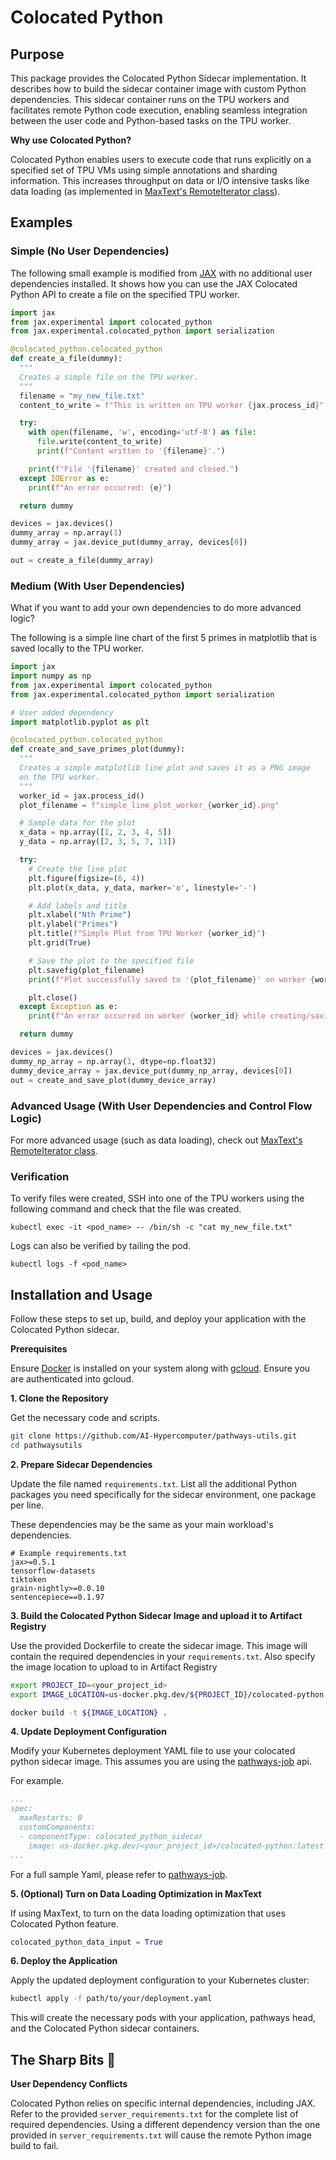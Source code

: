 # Colocated Python

## Purpose

This package provides the Colocated Python Sidecar implementation. It describes how to build the sidecar container image with custom Python dependencies. This sidecar container runs on the TPU workers and facilitates remote Python code execution, enabling seamless integration between the user code and Python-based tasks on the TPU worker.

**Why use Colocated Python?**

Colocated Python enables users to execute code that runs explicitly on a specified set of TPU VMs using simple annotations and sharding information. This increases throughput on data or I/O intensive tasks like data loading (as implemented in [MaxText's RemoteIterator class](https://github.com/AI-Hypercomputer/maxtext/blob/391a5a788d85cae8942334b042fdabdbd549af51/MaxText/multihost_dataloading.py#L175)).

## Examples

### Simple (No User Dependencies)

The following small example is modified from [JAX](https://github.com/jax-ml/jax/blob/f4c727abb3989048f49e3d9a4bf2e4052969974b/tests/colocated_python_test.py#L78-L89) with no additional user dependencies installed. It shows how you can use the JAX Colocated Python API to create a file on the specified TPU worker.

```python
import jax
from jax.experimental import colocated_python
from jax.experimental.colocated_python import serialization

@colocated_python.colocated_python
def create_a_file(dummy):
  """
  Creates a simple file on the TPU worker.
  """
  filename = "my_new_file.txt"
  content_to_write = f"This is written on TPU worker {jax.process_id}"

  try:
    with open(filename, 'w', encoding='utf-8') as file:
      file.write(content_to_write)
      print(f"Content written to '{filename}'.")

    print(f"File '{filename}' created and closed.")
  except IOError as e:
    print(f"An error occurred: {e}")

  return dummy

devices = jax.devices()
dummy_array = np.array(1)
dummy_array = jax.device_put(dummy_array, devices[0])

out = create_a_file(dummy_array)
```

### Medium (With User Dependencies)

What if you want to add your own dependencies to do more advanced logic?

The following is a simple line chart of the first 5 primes in matplotlib that is saved locally to the TPU worker.

```python
import jax
import numpy as np
from jax.experimental import colocated_python
from jax.experimental.colocated_python import serialization

# User added dependency
import matplotlib.pyplot as plt

@colocated_python.colocated_python
def create_and_save_primes_plot(dummy):
  """
  Creates a simple matplotlib line plot and saves it as a PNG image
  on the TPU worker.
  """
  worker_id = jax.process_id()
  plot_filename = f"simple_line_plot_worker_{worker_id}.png"

  # Sample data for the plot
  x_data = np.array([1, 2, 3, 4, 5])
  y_data = np.array([2, 3, 5, 7, 11])

  try:
    # Create the line plot
    plt.figure(figsize=(6, 4))
    plt.plot(x_data, y_data, marker='o', linestyle='-')

    # Add labels and title
    plt.xlabel("Nth Prime")
    plt.ylabel("Primes")
    plt.title(f"Simple Plot from TPU Worker {worker_id}")
    plt.grid(True)

    # Save the plot to the specified file
    plt.savefig(plot_filename)
    print(f"Plot successfully saved to '{plot_filename}' on worker {worker_id}.")

    plt.close()
  except Exception as e:
    print(f"An error occurred on worker {worker_id} while creating/saving the plot: {e}")

  return dummy

devices = jax.devices()
dummy_np_array = np.array(1, dtype=np.float32)
dummy_device_array = jax.device_put(dummy_np_array, devices[0])
out = create_and_save_plot(dummy_device_array)
```

### Advanced Usage (With User Dependencies and Control Flow Logic)

For more advanced usage (such as data loading), check out [MaxText's RemoteIterator class](https://github.com/AI-Hypercomputer/maxtext/blob/391a5a788d85cae8942334b042fdabdbd549af51/MaxText/multihost_dataloading.py#L175).

### Verification

To verify files were created, SSH into one of the TPU workers using the following command and check that the file was created.

`kubectl exec -it <pod_name> -- /bin/sh -c "cat my_new_file.txt"`

Logs can also be verified by tailing the pod.

`kubectl logs -f <pod_name>`

## Installation and Usage

Follow these steps to set up, build, and deploy your application with the Colocated Python sidecar.

**Prerequisites**

Ensure [Docker](https://docs.docker.com/engine/install/) is installed on your system along with [gcloud](https://cloud.google.com/sdk/docs/install). Ensure you are authenticated into gcloud.

**1. Clone the Repository**

Get the necessary code and scripts.

```bash
git clone https://github.com/AI-Hypercomputer/pathways-utils.git
cd pathwaysutils
```

**2. Prepare Sidecar Dependencies**

Update the file named `requirements.txt`. List all the additional Python packages you need specifically for the sidecar environment, one package per line.

These dependencies may be the same as your main workload's dependencies.

```
# Example requirements.txt
jax>=0.5.1
tensorflow-datasets
tiktoken
grain-nightly>=0.0.10
sentencepiece==0.1.97
```

**3. Build the Colocated Python Sidecar Image and upload it to Artifact Registry**

Use the provided Dockerfile to create the sidecar image. This image will contain the required dependencies in your `requirements.txt`. Also specify the image location to upload to in Artifact Registry

```bash
export PROJECT_ID=<your_project_id>
export IMAGE_LOCATION=us-docker.pkg.dev/${PROJECT_ID}/colocated-python:latest

docker build -t ${IMAGE_LOCATION} .
```

**4. Update Deployment Configuration**

Modify your Kubernetes deployment YAML file to use your colocated python sidecar image. This assumes you are using the [pathways-job](https://github.com/google/pathways-job) api.

For example.

```yaml
...
spec:
  maxRestarts: 0
  customComponents:
  - componentType: colocated_python_sidecar
    image: us-docker.pkg.dev/<your_project_id>/colocated-python:latest
...
```

For a full sample Yaml, please refer to [pathways-job](https://github.com/google/pathways-job/blob/main/config/samples/colocated_python_example_pathwaysjob.yaml).

**5. (Optional) Turn on Data Loading Optimization in MaxText**

If using MaxText, to turn on the data loading optimization that uses Colocated Python feature.

```python
colocated_python_data_input = True
```

**6. Deploy the Application**

Apply the updated deployment configuration to your Kubernetes cluster:

```bash
kubectl apply -f path/to/your/deployment.yaml
```

This will create the necessary pods with your application, pathways head, and the Colocated Python sidecar containers.

## The Sharp Bits 🔪

**User Dependency Conflicts**

Colocated Python relies on specific internal dependencies, including JAX. Refer to the provided `server_requirements.txt` for the complete list of required dependencies. Using a different dependency version than the one provided in `server_requirements.txt` will cause the remote Python image build to fail.

